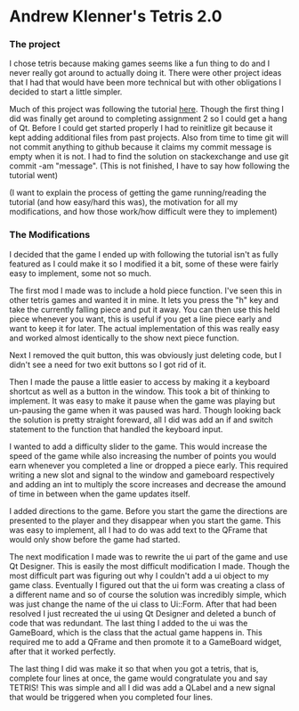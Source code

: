# Andrew Klenner's Tetris 2.0

### The project

I chose tetris because making games seems like a fun thing to do and
I never really got around to actually doing it. There were other project
ideas that I had that would have been more technical but with other 
obligations I decided to start a little simpler.

Much of this project was following the tutorial [here](https://doc.qt.io/qt-5/qtwidgets-widgets-tetrix-example.html).
Though the first thing I did was finally get around to completing 
assignment 2 so I could get a hang of Qt. Before I could get 
started properly I had to reinitlize git because it kept 
adding additional files from past projects. Also from time
to time git will not commit anything to github because it claims my 
commit message is empty when it is not. I had to find the solution
on stackexchange and use git commit -am "message".
(This is not finished, I have to say how following the tutorial went)

(I want to explain the process of getting the game running/reading the tutorial (and how easy/hard this was),
the motivation for all my modifications, and how those work/how difficult were they to implement)

### The Modifications

I decided that the game I ended up with following the tutorial isn't as
fully featured as I could make it so I modified it a bit, some of these
were fairly easy to implement, some not so much.

The first mod I made was to include a hold piece function. I've seen this
in other tetris games and wanted it in mine. It lets you press the "h" key
and take the currently falling piece and put it away. You can then use this
held piece whenever you want, this is useful if you get a line piece early
and want to keep it for later. The actual implementation of this was really
easy and worked almost identically to the show next piece function.

Next I removed the quit button, this was obviously just deleting code, but
I didn't see a need for two exit buttons so I got rid of it.

Then I made the pause a little easier to access by making it a keyboard
shortcut as well as a button in the window. This took a bit of thinking
to implement. It was easy to make it pause when the game was playing but
un-pausing the game when it was paused was hard. Though looking back the 
solution is pretty straight foreward, all I did was add an if and switch
statement to the function that handled the keyboard input.

I wanted to add a difficulty slider to the game. This would increase the
speed of the game while also increasing the number of points you would
earn whenever you completed a line or dropped a piece early. This required
writing a new slot and signal to the window and gameboard respectively and
adding an int to multiply the score increases and decrease the amound of
time in between when the game updates itself.

I added directions to the game. Before you start the game the directions
are presented to the player and they disappear when you start the game. 
This was easy to implement, all I had to do was add text to the QFrame
that would only show before the game had started.

The next modification I made was to rewrite the ui part of the game and
use Qt Designer. This is easily the most difficult modification I made. 
Though the most difficult part was figuring out why I couldn't add a ui
object to my game class. Eventually I figured out that the ui form was
creating a class of a different name and so of course the solution was
incredibly simple, which was just change the name of the ui class to
Ui::Form. After that had been resolved I just recreated the ui using 
Qt Designer and deleted a bunch of code that was redundant. The last
thing I added to the ui was the GameBoard, which is the class that 
the actual game happens in. This required me to add a QFrame and then
promote it to a GameBoard widget, after that it worked perfectly.

The last thing I did was make it so that when you got a tetris, that is,
complete four lines at once, the game would congratulate you and say
TETRIS! This was simple and all I did was add a QLabel and a new signal
that would be triggered when you completed four lines.